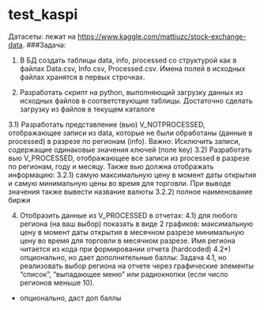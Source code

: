 # test_kaspi
Датасеты: лежат на https://www.kaggle.com/mattiuzc/stock-exchange-data.
###Задача:

1. В БД создать таблицы data, info, processed со структурой как в файлах Data.csv, Info.csv, Processed.csv. Имена полей в исходных файлах хранятся в первых строчках.

2. Разработать скрипт на python, выполняющий загрузку данных из исходных файлов в соответствующие таблицы. Достаточно сделать загрузку из файлов в текущем каталоге

3.1) Разработать представление (вью) V_NOTPROCESSED, отображающее записи из data, которые не были обработаны (данные в processed) в разрезе по регионам (info). Важно: Исключить записи, содержащие одинаковые значения ключей (поле key)
3.2) Разработать вью V_PROCESSED, отображающее все записи из processed в разрезе по регионам, году и месяцу. Также вью должна отображать информацию:
3.2.1) самую максимальную цену в момент даты открытия и самую минимальную цены во время для торговли. При выводе значения также вывести название валюты
3.2.2) полное наименование биржи


4. Отобразить данные из V_PROCESSED в отчетах:
4.1) для любого региона (на ваш выбор) показать в виде 2 графиков:
  максимальную цену в момент даты открытия в месячном разрезе
  минимальную цену во время для торговли в месячном разрезе. Имя региона читается из кода при формировании отчета (hardcoded)
4.2*) опционально, но дает дополнительные баллы:
Задача 4.1, но реализовать выбор региона на отчете через графические элементы “список”, “выпадающее меню” или радиокнопки (если число регионов меньше 10). 

* опционально, даст доп баллы

